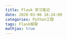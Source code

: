 ```yaml
---
title: Flask 学习笔记
date: 2020-03-06 16:24:09
categories: Python工程
tags: Flask框架
mathjax: true
---
```


<!--more-->

